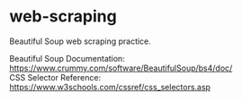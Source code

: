 # web-scraping

Beautiful Soup web scraping practice. <br/>


Beautiful Soup Documentation: https://www.crummy.com/software/BeautifulSoup/bs4/doc/ <br/>
CSS Selector Reference: https://www.w3schools.com/cssref/css_selectors.asp<br/>
